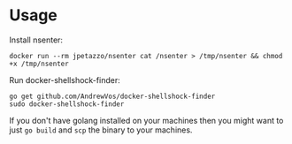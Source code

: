 # Usage

Install nsenter:

    docker run --rm jpetazzo/nsenter cat /nsenter > /tmp/nsenter && chmod +x /tmp/nsenter

Run docker-shellshock-finder:

    go get github.com/AndrewVos/docker-shellshock-finder
    sudo docker-shellshock-finder

If you don't have golang installed on your machines then you might want to just `go build` and `scp` the binary to your machines.
